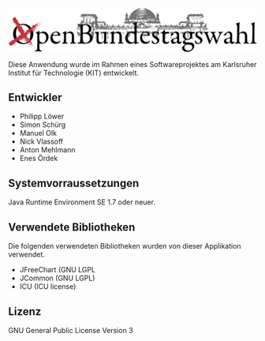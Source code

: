 ![OpenBundestagswahl Logo](/OpenBundestagswahl.png)

Diese Anwendung wurde im Rahmen eines Softwareprojektes am Karlsruher Institut für Technologie (KIT) entwickelt.

## Entwickler ##
* Philipp Löwer
* Simon Schürg
* Manuel Olk
* Nick Vlassoff
* Anton Mehlmann
* Enes Ördek

## Systemvorraussetzungen ##
Java Runtime Environment SE 1.7 oder neuer.

## Verwendete Bibliotheken ##
Die folgenden verwendeten Bibliotheken wurden von dieser Applikation verwendet.
* JFreeChart (GNU LGPL
* JCommon (GNU LGPL)
* ICU (ICU license)

## Lizenz ##
GNU General Public License Version 3

